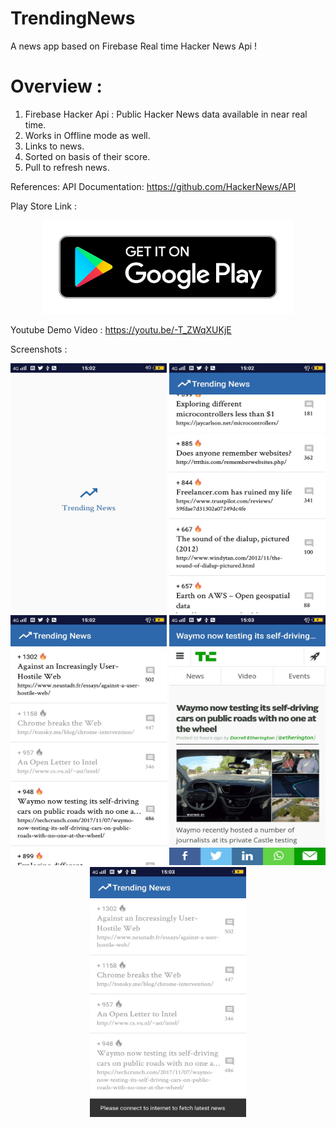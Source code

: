 # TrendingNews

A news app based on Firebase Real time Hacker News Api !

# Overview : <br />
1. Firebase Hacker Api : Public Hacker News data available in near real time.<br />
2. Works in Offline mode as well.<br />
3. Links to news.<br />
4. Sorted on basis of their score.<br />
5. Pull to refresh news.<br />

References:
API Documentation: https://github.com/HackerNews/API

Play Store Link :
<p align="center">
  <a href="https://play.google.com/store/apps/details?id=news.com.firebasehackernews">
    <img src="/app/src/main/assets/screenshots/google.png" width="400" height ="150"/>
  </a>
</p>

Youtube Demo Video :
https://youtu.be/-T_ZWqXUKjE

Screenshots :

<p align="center">
  <img src="/app/src/main/assets/screenshots/Splash.jpg" width="250" height ="400"/>
  <img src="/app/src/main/assets/screenshots/FetchedNews.jpg" width="250" height ="400"/>
  <img src="/app/src/main/assets/screenshots/ReadNews.jpg" width="250" height ="400"/>
  <img src="/app/src/main/assets/screenshots/Article.jpg" width="250" height ="400"/>
  <img src="/app/src/main/assets/screenshots/InternetCheck.jpg" width="250" height ="400"/>
</p>




